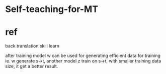 # Self-teaching-for-MT

# ref
back translation
skill learn


after training model w can be used for generating efficient data for training
ie. w generate s->t, another model z train on s->t, with smaller training data size, it get a better result.